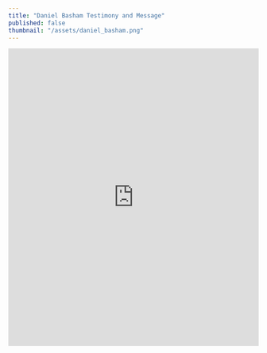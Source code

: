 ```yaml
---
title: "Daniel Basham Testimony and Message"
published: false
thumbnail: "/assets/daniel_basham.png"
---
```

<iframe width="100%" height="600" src="https://www.youtube.com/embed/jonNGQUKCQg" frameborder="0" allow="accelerometer; autoplay; encrypted-media; gyroscope; picture-in-picture" allowfullscreen></iframe>